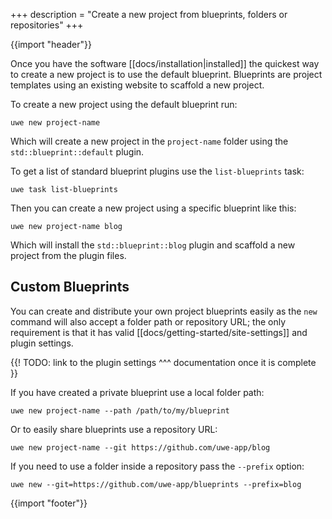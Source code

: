+++
description = "Create a new project from blueprints, folders or repositories"
+++

{{import "header"}}

Once you have the software [[docs/installation|installed]] the quickest way to create a new project is to use the default blueprint. Blueprints are project templates using an existing website to scaffold a new project.

To create a new project using the default blueprint run:

```text
uwe new project-name
```

Which will create a new project in the `project-name` folder using the `std::blueprint::default` plugin.

To get a list of standard blueprint plugins use the `list-blueprints` task:

```text
uwe task list-blueprints
```

Then you can create a new project using a specific blueprint like this:


```text
uwe new project-name blog
```

Which will install the `std::blueprint::blog` plugin and scaffold a new project from the plugin files.

## Custom Blueprints

You can create and distribute your own project blueprints easily as the `new` command will also accept a folder path or repository URL; the only requirement is that it has valid [[docs/getting-started/site-settings]] and plugin settings.

{{! TODO: link to the plugin settings ^^^ documentation once it is complete }}

If you have created a private blueprint use a local folder path:

```text
uwe new project-name --path /path/to/my/blueprint
```

Or to easily share blueprints use a repository URL:


```text
uwe new project-name --git https://github.com/uwe-app/blog
```

If you need to use a folder inside a repository pass the `--prefix` option:

```text
uwe new --git=https://github.com/uwe-app/blueprints --prefix=blog
```

{{import "footer"}}
